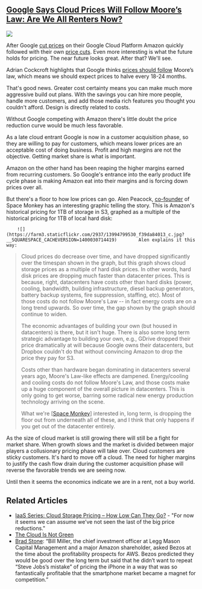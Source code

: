 ## [Google Says Cloud Prices Will Follow Moore’s Law: Are We All Renters Now?](/blog/2014/5/14/google-says-cloud-prices-will-follow-moores-law-are-we-all-r.html)

    

    

![](https://farm6.staticflickr.com/5073/13994943028_c93913855e_n.jpg)

After Google [cut prices](http://www.rightscale.com/blog/cloud-cost-analysis/google-slashes-cloud-prices-google-vs-aws-price-comparison) on their Google Cloud Platform Amazon quickly followed with their own [price cuts](http://www.rightscale.com/blog/cloud-cost-analysis/aws-responds-price-cuts-google-vs-aws-pricing-round-2). Even more interesting is what the future holds for pricing. The near future looks great. After that? We'll see.

Adrian Cockcroft highlights that Google thinks [prices should follow](http://perfcap.blogspot.com/2014/04/public-cloud-instance-pricing-wars.html) Moore’s law, which means we should expect prices to halve every 18-24 months.

That's good news. Greater cost certainty means you can make much more aggressive build out plans. With the savings you can hire more people, handle more customers, and add those media rich features you thought you couldn't afford. Design is directly related to costs.

Without Google competing with Amazon there's little doubt the price reduction curve would be much less favorable.

As a late cloud entrant Google is now in a customer acquisition phase, so they are willing to pay for customers, which means lower prices are an acceptable cost of doing business. Profit and high margins are not the objective. Getting market share is what is important.

Amazon on the other hand has been reaping the higher margins earned from recurring customers. So Google's entrance into the early product life cycle phase is making Amazon eat into their margins and is forcing down prices over all.

But there's a floor to how low prices can go. Alen Peacock, [co-founder](https://www.linkedin.com/pub/alen-peacock/1/451/627) of Space Monkey has an interesting graphic telling the story. This is Amazon's historical pricing for 1TB of storage in S3, graphed as a multiple of the historical pricing for 1TB of local hard disk:

        ![](https://farm3.staticflickr.com/2937/13994799530_f39da84013_c.jpg?__SQUARESPACE_CACHEVERSION=1400030714419)        Alen explains it this way:

> Cloud prices do decrease over time, and have dropped significantly over the timespan shown in the graph, but this graph shows cloud storage prices as a multiple of hard disk prices. In other words, hard disk prices are dropping much faster than datacenter prices. This is because, right, datacenters have costs other than hard disks (power, cooling, bandwidth, building infrastructure, diesel backup generators, battery backup systems, fire suppression, staffing, etc). Most of those costs do not follow Moore's Law -- in fact energy costs are on a long trend upwards. So over time, the gap shown by the graph should continue to widen.
> 
> The economic advantages of building your own (but housed in datacenters) is there, but it isn't huge. There is also some long term strategic advantage to building your own, e.g., GDrive dropped their price dramatically at will because Google owns their datacenters, but Dropbox couldn't do that without convincing Amazon to drop the price they pay for S3.
> 
> Costs other than hardware began dominating in datacenters several years ago, Moore's Law-like effects are dampened. Energy/cooling and cooling costs do not follow Moore's Law, and those costs make up a huge component of the overall picture in datacenters. This is only going to get worse, barring some radical new energy production technology arriving on the scene.
> 
> What we're [[Space Monkey](https://www.spacemonkey.com/)] interested in, long term, is dropping the floor out from underneath all of these, and I think that only happens if you get out of the datacenter entirely.

As the size of cloud market is still growing there will still be a fight for market share. When growth slows and the market is divided between major players a collusionary pricing phase will take over. Cloud customers are sticky customers. It's hard to move off a cloud. The need for higher margins to justify the cash flow drain during the customer acquisition phase will reverse the favorable trends we are seeing now.

Until then it seems the economics indicate we are in a rent, not a buy world.

## Related Articles         

*   [IaaS Series: Cloud Storage Pricing – How Low Can They Go?](http://blog.architecting.it/2014/04/18/iaas-series-cloud-storage-pricing-how-low-can-they-go/) - "For now it seems we can assume we’ve not seen the last of the big price reductions."
*   [The Cloud Is Not Green](http://recode.net/2014/01/22/the-cloud-is-not-green/)
*   [Brad Stone](https://www.goodreads.com/author/quotes/219908.Brad_Stone): “Bill Miller, the chief investment officer at Legg Mason Capital Management and a major Amazon shareholder, asked Bezos at the time about the profitability prospects for AWS. Bezos predicted they would be good over the long term but said that he didn’t want to repeat “Steve Jobs’s mistake” of pricing the iPhone in a way that was so fantastically profitable that the smartphone market became a magnet for competition.” 

    